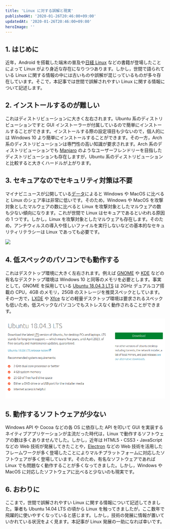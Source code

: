```yaml
---
title: 'Linux に対する誤解と現実'
publishedAt: '2020-01-26T20:46:00+09:00'
updatedAt: '2020-01-26T20:46:00+09:00'
heroImage: ''
---
```


## 1. はじめに

近年，Android を搭載した端末の普及や[日経 Linux](https://info.nikkeibp.co.jp/media/LIN/) などの書籍が登場したことによって Linux がより身近な存在になりつつあります。しかし，世間で語られている Linux に関する情報の中には古いものや誤解が混じっているものが多々存在しています。そこで，本記事では世間で誤解されやすい Linux に関する情報について記述します。

## 2. インストールするのが難しい

これはディストリビューションに大きく左右されます。Ubuntu 系のディストリビューションですと GUI インストーラーが付属しているので簡単にインストールすることができます。インストールする際の設定項目も少ないので，個人的には Windows 10 より簡単にインストールすることができます。その一方，Arch 系のディストリビューションは専門性の高い知識が要求されます。Arch 系のディストリビューションでも [Manjaro](https://manjaro.org/) のようなユーザーフレンドリーを目指したディストリビューションも存在しますが，Ubuntu 系のディストリビューションと比較すると大きくハードルが上がります。

## 3. セキュアなのでセキュリティ対策は不要

マイナビニュースが公開している[データ](https://news.mynavi.jp/article/20191001-902574/)によると Windows や MacOS に比べると Linux のシェア率は非常に低いです。そのため，Windows や MacOS を攻撃対象としたマルウェアの数に比べると Linux を攻撃対象としたマルウェアの数も少ない傾向になります。これが世間で Linux はセキュアであるといわれる原因の 1 つです。しかし，Linux を攻撃対象としたマルウェアも存在します。そのため，アンチウィルスの導入や怪しいファイルを実行しないなどの基本的なセキュリティリテラシーは Linux であっても必要です。

![](https://news.mynavi.jp/article/20191001-902574/images/001l.jpg)

## 4. 低スペックのパソコンでも動作する

これはデスクトップ環境に大きく左右されます。例えば [GNOME](https://www.gnome.org/) や [KDE](https://kde.org/) などの有名なデスクトップ環境は Windows 10 と同等のメモリを必要とします。事実として，GNOME を採用している [Ubuntu 18.04.3 LTS](https://ubuntu.com/download/desktop) は 2GHz デュアルコア搭載の CPU，4GB のメモリ，25GB のストレージを推奨スペックとしています。その一方で，[LXDE](https://lxde.org/) や [Xfce](http://www.xfce.org/) などの軽量デスクトップ環境は要求されるスペックも低いため，低スペックなパソコンでもストレスなく動作されることができます。

![](05c689a05928afcab376d007271220a6.png)

## 5. 動作するソフトウェアが少ない

Windows API や Cocoa などの各 OS に依存した API を叩いて GUI を実装するネイティブアプリケーションが主流だった時代は，Linux で動作するソフトウェアの数は多くありませんでした。しかし，近年は HTML5・CSS3・JavaScript などの Web 技術が発展してきたことや，[Electron](https://www.electronjs.org/) などの Web 技術を活用したフレームワークが多く登場したことによりマルチプラットフォームに対応したソフトウェアが多く登場しています。そのため，有名なソフトウェアであれば Linux でも問題なく動作することが多くなってきました。しかし，Windows や MacOS に対応したソフトウェアに比べると少ないのも現実です。

## 6. おわりに

ここまで，世間で誤解されやすい Linux に関する情報について記述してきました。筆者も Ubuntu 14.04 LTS の頃から Linux を触ってきましたが，ここ数年で飛躍的に使いやすくなっていると感じます。しかし，技術の発展に情報が置いていかれている状況をよく見ます。本記事が Linux 発展の一助になれば幸いです。
